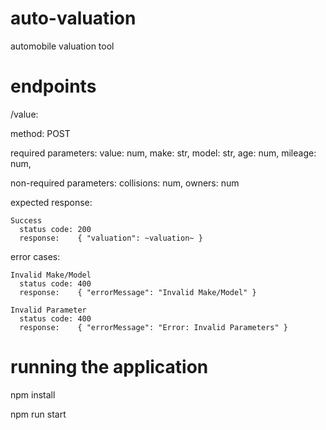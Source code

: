 # auto-valuation
automobile valuation tool

# endpoints

/value: 

  method: POST
  
  required parameters: 
    value:      num,
    make:       str,
    model:      str,
    age:        num,
    mileage:    num,
  
  non-required parameters:
    collisions: num,
    owners:     num

  expected response:
  
    Success
      status code: 200
      response:    { "valuation": ~valuation~ }
    
  error cases:
    
    Invalid Make/Model
      status code: 400
      response:    { "errorMessage": "Invalid Make/Model" }
      
    Invalid Parameter
      status code: 400
      response:    { "errorMessage": "Error: Invalid Parameters" }
      
# running the application

npm install

npm run start
      
